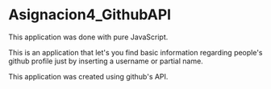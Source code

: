 # Asignacion4_GithubAPI

This application was done with pure JavaScript.

This is an application that let's you find basic information regarding people's github profile just by inserting a username or partial 
name.

This application was created using github's API.
